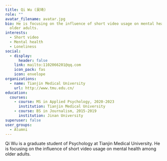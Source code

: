 ```yaml
---
title: Qi Wu (吴琦)
role: ""
avatar_filename: avatar.jpg
bio: He is focusing on the influence of short video usage on mental health among
  older adults.
interests:
  - Short video
  - Mental health
  - Loneliness
social:
  - display:
      header: false
    link: mailto:1102066201@qq.com
    icon_pack: fas
    icon: envelope
organizations:
  - name: Tianjin Medical University
    url: http://www.tmu.edu.cn/
education:
  courses:
    - course: MS in Applied Psychology, 2020-2023
      institution: Tianjin Medical University
    - course: BS in Journalism, 2015-2019
      institution: Jinan University
superuser: false
user_groups:
  - Alumni
---
```

Qi Wu is a graduate student of Psychology at Tianjin Medical University. He is focusing on the influence of short video usage on mental health among older adults.
